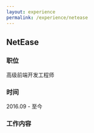 ```yaml
---
layout: experience
permalink: /experience/netease
---
```


## NetEase

### 职位

高级前端开发工程师

### 时间

2016.09 - 至今

### 工作内容

